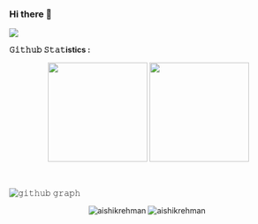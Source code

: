 ### Hi there 👋
[![](https://visitcount.itsvg.in/api?id=aishikrehman&label=Profile%20Views&pretty=false)](https://visitcount.itsvg.in)

<strong>𝙶𝚒𝚝𝚑𝚞𝚋 𝚂𝚝𝚊𝚝istics : </strong>
<div>
  <p align="center">
    <img height="180em" src="https://github-readme-stats-eight-theta.vercel.app/api?username=aishikrehman&show_icons=true&theme=algolia&include_all_commits=true&count_private=true"/>
    <img height="180em" src="https://github-readme-stats-eight-theta.vercel.app/api/top-langs/?username=aishikrehman&layout=compact&langs_count=8&theme=algolia"/>
  </p>
</div>
<br/>

![𝚐𝚒𝚝𝚑𝚞𝚋 𝚐𝚛𝚊𝚙𝚑](https://github-readme-activity-graph.cyclic.app/graph?username=aishikrehman&theme=react-dark&hide_border=true&area=true)

<p align="center" width="130em" >
  <img  src="https://github-readme-stats.vercel.app/api?username=aishikrehman&show_icons=true&locale=en" alt="aishikrehman" />
  <img  style='margin-right: 5px' src="https://github-readme-streak-stats.herokuapp.com/?user=aishikrehman&" alt="aishikrehman"/></p>

